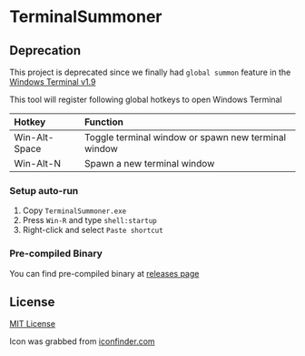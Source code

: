 # TerminalSummoner

## Deprecation

This project is deprecated since we finally had `global summon` feature in the [Windows Terminal v1.9](https://github.com/microsoft/terminal/issues/8888)

This tool will register following global hotkeys to open Windows Terminal

| Hotkey         | Function                                            |
| :------------- | :-------------------------------------------------- |
| Win-Alt-Space  | Toggle terminal window or spawn new terminal window |
| Win-Alt-N      | Spawn a new terminal window                         |

### Setup auto-run

1. Copy `TerminalSummoner.exe`
2. Press `Win-R` and type `shell:startup`
3. Right-click and select `Paste shortcut`

### Pre-compiled Binary

You can find pre-compiled binary at [releases page](https://github.com/Inndy/TerminalSummoner/releases)

## License

[MIT License](LICENSE)

Icon was grabbed from [iconfinder.com](https://www.iconfinder.com/)
